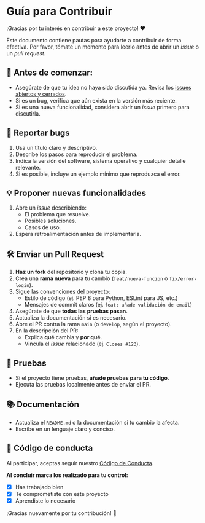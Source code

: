 # Guía para Contribuir

¡Gracias por tu interés en contribuir a este proyecto! ❤️

Este documento contiene pautas para ayudarte a contribuir de forma efectiva. Por favor, tómate un momento para leerlo antes de abrir un *issue* o un *pull request*.

## 📌 Antes de comenzar:

- Asegúrate de que tu idea no haya sido discutida ya. Revisa los [issues abiertos y cerrados](../../issues).
- Si es un bug, verifica que aún exista en la versión más reciente.
- Si es una nueva funcionalidad, considera abrir un *issue* primero para discutirla.

## 🐛 Reportar bugs

1. Usa un título claro y descriptivo.
2. Describe los pasos para reproducir el problema.
3. Indica la versión del software, sistema operativo y cualquier detalle relevante.
4. Si es posible, incluye un ejemplo mínimo que reproduzca el error.

## 💡 Proponer nuevas funcionalidades

1. Abre un *issue* describiendo:
   - El problema que resuelve.
   - Posibles soluciones.
   - Casos de uso.
2. Espera retroalimentación antes de implementarla.

## 🛠️ Enviar un Pull Request

1. **Haz un fork** del repositorio y clona tu copia.
2. Crea una **rama nueva** para tu cambio (`feat/nueva-funcion` o `fix/error-login`).
3. Sigue las convenciones del proyecto:
   - Estilo de código (ej. PEP 8 para Python, ESLint para JS, etc.)
   - Mensajes de commit claros (ej. `feat: añade validación de email`)
4. Asegúrate de que **todas las pruebas pasan**.
5. Actualiza la documentación si es necesario.
6. Abre el PR contra la rama `main` (o `develop`, según el proyecto).
7. En la descripción del PR:
   - Explica **qué** cambia y **por qué**.
   - Vincula el *issue* relacionado (ej. `Closes #123`).

## 🧪 Pruebas

- Si el proyecto tiene pruebas, **añade pruebas para tu código**.
- Ejecuta las pruebas localmente antes de enviar el PR.

## 📚 Documentación

- Actualiza el `README.md` o la documentación si tu cambio la afecta.
- Escribe en un lenguaje claro y conciso.

## 🤝 Código de conducta

Al participar, aceptas seguir nuestro [Código de Conducta](CODE_OF_CONDUCT.md).

**Al concluir marca los realizado para tu control:**

 - [x] Has trabajado bien
 - [x] Te comprometiste con este proyecto
 - [x] Aprendiste lo necesario

¡Gracias nuevamente por tu contribución! 🙌
<!--stackedit_data:
eyJoaXN0b3J5IjpbMTk4MTczNzk2MF19
-->
